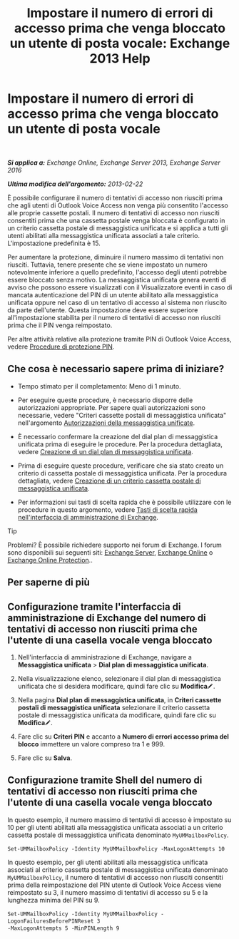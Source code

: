 ﻿---
title: 'Impostare il numero di errori di accesso prima che venga bloccato un utente di posta vocale: Exchange 2013 Help'
TOCTitle: Impostare il numero di errori di accesso prima che venga bloccato un utente di posta vocale
ms:assetid: 855e1980-2868-4983-b097-0b5f63f202b8
ms:mtpsurl: https://technet.microsoft.com/it-it/library/Bb123544(v=EXCHG.150)
ms:contentKeyID: 50555632
ms.date: 05/22/2018
mtps_version: v=EXCHG.150
ms.translationtype: MT
---

# Impostare il numero di errori di accesso prima che venga bloccato un utente di posta vocale

 

_**Si applica a:** Exchange Online, Exchange Server 2013, Exchange Server 2016_

_**Ultima modifica dell'argomento:** 2013-02-22_

È possibile configurare il numero di tentativi di accesso non riusciti prima che agli utenti di Outlook Voice Access non venga più consentito l'accesso alle proprie cassette postali. Il numero di tentativi di accesso non riusciti consentiti prima che una cassetta postale venga bloccata è configurato in un criterio cassetta postale di messaggistica unificata e si applica a tutti gli utenti abilitati alla messaggistica unificata associati a tale criterio. L'impostazione predefinita è 15.

Per aumentare la protezione, diminuire il numero massimo di tentativi non riusciti. Tuttavia, tenere presente che se viene impostato un numero notevolmente inferiore a quello predefinito, l'accesso degli utenti potrebbe essere bloccato senza motivo. La messaggistica unificata genera eventi di avviso che possono essere visualizzati con il Visualizzatore eventi in caso di mancata autenticazione del PIN di un utente abilitato alla messaggistica unificata oppure nel caso di un tentativo di accesso al sistema non riuscito da parte dell'utente. Questa impostazione deve essere superiore all'impostazione stabilita per il numero di tentativi di accesso non riusciti prima che il PIN venga reimpostato.

Per altre attività relative alla protezione tramite PIN di Outlook Voice Access, vedere [Procedure di protezione PIN](pin-security-procedures-exchange-2013-help.md).

## Che cosa è necessario sapere prima di iniziare?

  - Tempo stimato per il completamento: Meno di 1 minuto.

  - Per eseguire queste procedure, è necessario disporre delle autorizzazioni appropriate. Per sapere quali autorizzazioni sono necessarie, vedere "Criteri cassette postali di messaggistica unificata" nell'argomento [Autorizzazioni della messaggistica unificate](unified-messaging-permissions-exchange-2013-help.md).

  - È necessario confermare la creazione del dial plan di messaggistica unificata prima di eseguire le procedure. Per la procedura dettagliata, vedere [Creazione di un dial plan di messaggistica unificata](create-a-um-dial-plan-exchange-2013-help.md).

  - Prima di eseguire queste procedure, verificare che sia stato creato un criterio di cassetta postale di messaggistica unificata. Per la procedura dettagliata, vedere [Creazione di un criterio cassetta postale di messaggistica unificata](create-a-um-mailbox-policy-exchange-2013-help.md).

  - Per informazioni sui tasti di scelta rapida che è possibile utilizzare con le procedure in questo argomento, vedere [Tasti di scelta rapida nell'interfaccia di amministrazione di Exchange](keyboard-shortcuts-in-the-exchange-admin-center-exchange-online-protection-help.md).


> [!TIP]
> Problemi? È possibile richiedere supporto nei forum di Exchange. I forum sono disponibili sui seguenti siti: <A href="https://go.microsoft.com/fwlink/p/?linkid=60612">Exchange Server</A>, <A href="https://go.microsoft.com/fwlink/p/?linkid=267542">Exchange Online</A> o <A href="https://go.microsoft.com/fwlink/p/?linkid=285351">Exchange Online Protection</A>..



## Per saperne di più

## Configurazione tramite l'interfaccia di amministrazione di Exchange del numero di tentativi di accesso non riusciti prima che l'utente di una casella vocale venga bloccato

1.  Nell'interfaccia di amministrazione di Exchange, navigare a **Messaggistica unificata** \> **Dial plan di messaggistica unificata**.

2.  Nella visualizzazione elenco, selezionare il dial plan di messaggistica unificata che si desidera modificare, quindi fare clic su **Modifica**![Icona Modifica](images/JJ218640.6f53ccb2-1f13-4c02-bea0-30690e6ea71d(EXCHG.150).gif "Icona Modifica").

3.  Nella pagina **Dial plan di messaggistica unificata**, in **Criteri cassette postali di messaggistica unificata** selezionare il criterio cassetta postale di messaggistica unificata da modificare, quindi fare clic su **Modifica**![Icona Modifica](images/JJ218640.6f53ccb2-1f13-4c02-bea0-30690e6ea71d(EXCHG.150).gif "Icona Modifica").

4.  Fare clic su **Criteri PIN** e accanto a **Numero di errori accesso prima del blocco** immettere un valore compreso tra 1 e 999.

5.  Fare clic su **Salva**.

## Configurazione tramite Shell del numero di tentativi di accesso non riusciti prima che l'utente di una casella vocale venga bloccato

In questo esempio, il numero massimo di tentativi di accesso è impostato su 10 per gli utenti abilitati alla messaggistica unificata associati a un criterio cassetta postale di messaggistica unificata denominato `MyUMMailboxPolicy`.

    Set-UMMailboxPolicy -Identity MyUMMailboxPolicy -MaxLogonAttempts 10

In questo esempio, per gli utenti abilitati alla messaggistica unificata associati al criterio cassetta postale di messaggistica unificata denominato `MyUMMailboxPolicy`, il numero di tentativi di accesso non riusciti consentiti prima della reimpostazione del PIN utente di Outlook Voice Access viene reimpostato su 3, il numero massimo di tentativi di accesso su 5 e la lunghezza minima del PIN su 9.

    Set-UMMailboxPolicy -Identity MyUMMailboxPolicy -LogonFailuresBeforePINReset 3
    -MaxLogonAttempts 5 -MinPINLength 9

